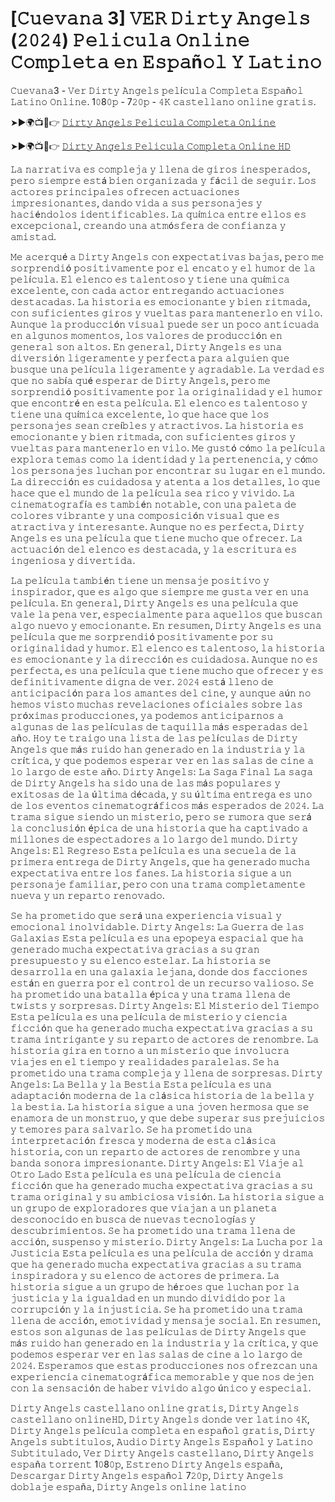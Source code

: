 # [𝙲𝚞𝚎𝚟𝚊𝚗𝚊 3] 𝚅𝙴𝚁 𝙳𝚒𝚛𝚝𝚢 𝙰𝚗𝚐𝚎𝚕𝚜 (𝟸𝟶𝟸𝟺) 𝙿𝚎𝚕𝚒𝚌𝚞𝚕𝚊 𝙾𝚗𝚕𝚒𝚗𝚎 𝙲𝚘𝚖𝚙𝚕𝚎𝚝𝚊 𝚎𝚗 𝙴𝚜𝚙𝚊ñ𝚘𝚕 𝚈 𝙻𝚊𝚝𝚒𝚗𝚘 

𝙲𝚞𝚎𝚟𝚊𝚗𝚊3 - 𝚅𝚎𝚛 𝙳𝚒𝚛𝚝𝚢 𝙰𝚗𝚐𝚎𝚕𝚜 𝚙𝚎𝚕í𝚌𝚞𝚕𝚊 𝙲𝚘𝚖𝚙𝚕𝚎𝚝𝚊 𝙴𝚜𝚙𝚊ñ𝚘𝚕 𝙻𝚊𝚝𝚒𝚗𝚘 𝙾𝚗𝚕𝚒𝚗𝚎. 1𝟶8𝟶𝚙 - 7𝟸𝟶𝚙 - 𝟺𝙺 𝚌𝚊𝚜𝚝𝚎𝚕𝚕𝚊𝚗𝚘 𝚘𝚗𝚕𝚒𝚗𝚎 𝚐𝚛𝚊𝚝𝚒𝚜​.

➤►🌍📺📱👉  [𝙳𝚒𝚛𝚝𝚢 𝙰𝚗𝚐𝚎𝚕𝚜 𝙿𝚎𝚕𝚒𝚌𝚞𝚕𝚊 𝙲𝚘𝚖𝚙𝚕𝚎𝚝𝚊 𝙾𝚗𝚕𝚒𝚗𝚎](https://tinyurl.com/3t2nvst4)

➤►🌍📺📱👉  [𝙳𝚒𝚛𝚝𝚢 𝙰𝚗𝚐𝚎𝚕𝚜 𝙿𝚎𝚕𝚒𝚌𝚞𝚕𝚊 𝙲𝚘𝚖𝚙𝚕𝚎𝚝𝚊 𝙾𝚗𝚕𝚒𝚗𝚎 𝙷𝙳](https://tinyurl.com/3t2nvst4)

𝙻𝚊 𝚗𝚊𝚛𝚛𝚊𝚝𝚒𝚟𝚊 𝚎𝚜 𝚌𝚘𝚖𝚙𝚕𝚎𝚓𝚊 𝚢 𝚕𝚕𝚎𝚗𝚊 𝚍𝚎 𝚐𝚒𝚛𝚘𝚜 𝚒𝚗𝚎𝚜𝚙𝚎𝚛𝚊𝚍𝚘𝚜, 𝚙𝚎𝚛𝚘 𝚜𝚒𝚎𝚖𝚙𝚛𝚎 𝚎𝚜𝚝á 𝚋𝚒𝚎𝚗 𝚘𝚛𝚐𝚊𝚗𝚒𝚣𝚊𝚍𝚊 𝚢 𝚏á𝚌𝚒𝚕 𝚍𝚎 𝚜𝚎𝚐𝚞𝚒𝚛. 𝙻𝚘𝚜 𝚊𝚌𝚝𝚘𝚛𝚎𝚜 𝚙𝚛𝚒𝚗𝚌𝚒𝚙𝚊𝚕𝚎𝚜 𝚘𝚏𝚛𝚎𝚌𝚎𝚗 𝚊𝚌𝚝𝚞𝚊𝚌𝚒𝚘𝚗𝚎𝚜 𝚒𝚖𝚙𝚛𝚎𝚜𝚒𝚘𝚗𝚊𝚗𝚝𝚎𝚜, 𝚍𝚊𝚗𝚍𝚘 𝚟𝚒𝚍𝚊 𝚊 𝚜𝚞𝚜 𝚙𝚎𝚛𝚜𝚘𝚗𝚊𝚓𝚎𝚜 𝚢 𝚑𝚊𝚌𝚒é𝚗𝚍𝚘𝚕𝚘𝚜 𝚒𝚍𝚎𝚗𝚝𝚒𝚏𝚒𝚌𝚊𝚋𝚕𝚎𝚜. 𝙻𝚊 𝚚𝚞í𝚖𝚒𝚌𝚊 𝚎𝚗𝚝𝚛𝚎 𝚎𝚕𝚕𝚘𝚜 𝚎𝚜 𝚎𝚡𝚌𝚎𝚙𝚌𝚒𝚘𝚗𝚊𝚕, 𝚌𝚛𝚎𝚊𝚗𝚍𝚘 𝚞𝚗𝚊 𝚊𝚝𝚖ó𝚜𝚏𝚎𝚛𝚊 𝚍𝚎 𝚌𝚘𝚗𝚏𝚒𝚊𝚗𝚣𝚊 𝚢 𝚊𝚖𝚒𝚜𝚝𝚊𝚍.

𝙼𝚎 𝚊𝚌𝚎𝚛𝚚𝚞é 𝚊 𝙳𝚒𝚛𝚝𝚢 𝙰𝚗𝚐𝚎𝚕𝚜 𝚌𝚘𝚗 𝚎𝚡𝚙𝚎𝚌𝚝𝚊𝚝𝚒𝚟𝚊𝚜 𝚋𝚊𝚓𝚊𝚜, 𝚙𝚎𝚛𝚘 𝚖𝚎 𝚜𝚘𝚛𝚙𝚛𝚎𝚗𝚍𝚒ó 𝚙𝚘𝚜𝚒𝚝𝚒𝚟𝚊𝚖𝚎𝚗𝚝𝚎 𝚙𝚘𝚛 𝚎𝚕 𝚎𝚗𝚌𝚊𝚝𝚘 𝚢 𝚎𝚕 𝚑𝚞𝚖𝚘𝚛 𝚍𝚎 𝚕𝚊 𝚙𝚎𝚕í𝚌𝚞𝚕𝚊. 𝙴𝚕 𝚎𝚕𝚎𝚗𝚌𝚘 𝚎𝚜 𝚝𝚊𝚕𝚎𝚗𝚝𝚘𝚜𝚘 𝚢 𝚝𝚒𝚎𝚗𝚎 𝚞𝚗𝚊 𝚚𝚞í𝚖𝚒𝚌𝚊 𝚎𝚡𝚌𝚎𝚕𝚎𝚗𝚝𝚎, 𝚌𝚘𝚗 𝚌𝚊𝚍𝚊 𝚊𝚌𝚝𝚘𝚛 𝚎𝚗𝚝𝚛𝚎𝚐𝚊𝚗𝚍𝚘 𝚊𝚌𝚝𝚞𝚊𝚌𝚒𝚘𝚗𝚎𝚜 𝚍𝚎𝚜𝚝𝚊𝚌𝚊𝚍𝚊𝚜. 𝙻𝚊 𝚑𝚒𝚜𝚝𝚘𝚛𝚒𝚊 𝚎𝚜 𝚎𝚖𝚘𝚌𝚒𝚘𝚗𝚊𝚗𝚝𝚎 𝚢 𝚋𝚒𝚎𝚗 𝚛𝚒𝚝𝚖𝚊𝚍𝚊, 𝚌𝚘𝚗 𝚜𝚞𝚏𝚒𝚌𝚒𝚎𝚗𝚝𝚎𝚜 𝚐𝚒𝚛𝚘𝚜 𝚢 𝚟𝚞𝚎𝚕𝚝𝚊𝚜 𝚙𝚊𝚛𝚊 𝚖𝚊𝚗𝚝𝚎𝚗𝚎𝚛𝚕𝚘 𝚎𝚗 𝚟𝚒𝚕𝚘. 𝙰𝚞𝚗𝚚𝚞𝚎 𝚕𝚊 𝚙𝚛𝚘𝚍𝚞𝚌𝚌𝚒ó𝚗 𝚟𝚒𝚜𝚞𝚊𝚕 𝚙𝚞𝚎𝚍𝚎 𝚜𝚎𝚛 𝚞𝚗 𝚙𝚘𝚌𝚘 𝚊𝚗𝚝𝚒𝚌𝚞𝚊𝚍𝚊 𝚎𝚗 𝚊𝚕𝚐𝚞𝚗𝚘𝚜 𝚖𝚘𝚖𝚎𝚗𝚝𝚘𝚜, 𝚕𝚘𝚜 𝚟𝚊𝚕𝚘𝚛𝚎𝚜 𝚍𝚎 𝚙𝚛𝚘𝚍𝚞𝚌𝚌𝚒ó𝚗 𝚎𝚗 𝚐𝚎𝚗𝚎𝚛𝚊𝚕 𝚜𝚘𝚗 𝚊𝚕𝚝𝚘𝚜. 𝙴𝚗 𝚐𝚎𝚗𝚎𝚛𝚊𝚕, 𝙳𝚒𝚛𝚝𝚢 𝙰𝚗𝚐𝚎𝚕𝚜 𝚎𝚜 𝚞𝚗𝚊 𝚍𝚒𝚟𝚎𝚛𝚜𝚒ó𝚗 𝚕𝚒𝚐𝚎𝚛𝚊𝚖𝚎𝚗𝚝𝚎 𝚢 𝚙𝚎𝚛𝚏𝚎𝚌𝚝𝚊 𝚙𝚊𝚛𝚊 𝚊𝚕𝚐𝚞𝚒𝚎𝚗 𝚚𝚞𝚎 𝚋𝚞𝚜𝚚𝚞𝚎 𝚞𝚗𝚊 𝚙𝚎𝚕í𝚌𝚞𝚕𝚊 𝚕𝚒𝚐𝚎𝚛𝚊𝚖𝚎𝚗𝚝𝚎 𝚢 𝚊𝚐𝚛𝚊𝚍𝚊𝚋𝚕𝚎. 𝙻𝚊 𝚟𝚎𝚛𝚍𝚊𝚍 𝚎𝚜 𝚚𝚞𝚎 𝚗𝚘 𝚜𝚊𝚋í𝚊 𝚚𝚞é 𝚎𝚜𝚙𝚎𝚛𝚊𝚛 𝚍𝚎 𝙳𝚒𝚛𝚝𝚢 𝙰𝚗𝚐𝚎𝚕𝚜, 𝚙𝚎𝚛𝚘 𝚖𝚎 𝚜𝚘𝚛𝚙𝚛𝚎𝚗𝚍𝚒ó 𝚙𝚘𝚜𝚒𝚝𝚒𝚟𝚊𝚖𝚎𝚗𝚝𝚎 𝚙𝚘𝚛 𝚕𝚊 𝚘𝚛𝚒𝚐𝚒𝚗𝚊𝚕𝚒𝚍𝚊𝚍 𝚢 𝚎𝚕 𝚑𝚞𝚖𝚘𝚛 𝚚𝚞𝚎 𝚎𝚗𝚌𝚘𝚗𝚝𝚛é 𝚎𝚗 𝚎𝚜𝚝𝚊 𝚙𝚎𝚕í𝚌𝚞𝚕𝚊. 𝙴𝚕 𝚎𝚕𝚎𝚗𝚌𝚘 𝚎𝚜 𝚝𝚊𝚕𝚎𝚗𝚝𝚘𝚜𝚘 𝚢 𝚝𝚒𝚎𝚗𝚎 𝚞𝚗𝚊 𝚚𝚞í𝚖𝚒𝚌𝚊 𝚎𝚡𝚌𝚎𝚕𝚎𝚗𝚝𝚎, 𝚕𝚘 𝚚𝚞𝚎 𝚑𝚊𝚌𝚎 𝚚𝚞𝚎 𝚕𝚘𝚜 𝚙𝚎𝚛𝚜𝚘𝚗𝚊𝚓𝚎𝚜 𝚜𝚎𝚊𝚗 𝚌𝚛𝚎í𝚋𝚕𝚎𝚜 𝚢 𝚊𝚝𝚛𝚊𝚌𝚝𝚒𝚟𝚘𝚜. 𝙻𝚊 𝚑𝚒𝚜𝚝𝚘𝚛𝚒𝚊 𝚎𝚜 𝚎𝚖𝚘𝚌𝚒𝚘𝚗𝚊𝚗𝚝𝚎 𝚢 𝚋𝚒𝚎𝚗 𝚛𝚒𝚝𝚖𝚊𝚍𝚊, 𝚌𝚘𝚗 𝚜𝚞𝚏𝚒𝚌𝚒𝚎𝚗𝚝𝚎𝚜 𝚐𝚒𝚛𝚘𝚜 𝚢 𝚟𝚞𝚎𝚕𝚝𝚊𝚜 𝚙𝚊𝚛𝚊 𝚖𝚊𝚗𝚝𝚎𝚗𝚎𝚛𝚕𝚘 𝚎𝚗 𝚟𝚒𝚕𝚘. 𝙼𝚎 𝚐𝚞𝚜𝚝ó 𝚌ó𝚖𝚘 𝚕𝚊 𝚙𝚎𝚕í𝚌𝚞𝚕𝚊 𝚎𝚡𝚙𝚕𝚘𝚛𝚊 𝚝𝚎𝚖𝚊𝚜 𝚌𝚘𝚖𝚘 𝚕𝚊 𝚒𝚍𝚎𝚗𝚝𝚒𝚍𝚊𝚍 𝚢 𝚕𝚊 𝚙𝚎𝚛𝚝𝚎𝚗𝚎𝚗𝚌𝚒𝚊, 𝚢 𝚌ó𝚖𝚘 𝚕𝚘𝚜 𝚙𝚎𝚛𝚜𝚘𝚗𝚊𝚓𝚎𝚜 𝚕𝚞𝚌𝚑𝚊𝚗 𝚙𝚘𝚛 𝚎𝚗𝚌𝚘𝚗𝚝𝚛𝚊𝚛 𝚜𝚞 𝚕𝚞𝚐𝚊𝚛 𝚎𝚗 𝚎𝚕 𝚖𝚞𝚗𝚍𝚘. 𝙻𝚊 𝚍𝚒𝚛𝚎𝚌𝚌𝚒ó𝚗 𝚎𝚜 𝚌𝚞𝚒𝚍𝚊𝚍𝚘𝚜𝚊 𝚢 𝚊𝚝𝚎𝚗𝚝𝚊 𝚊 𝚕𝚘𝚜 𝚍𝚎𝚝𝚊𝚕𝚕𝚎𝚜, 𝚕𝚘 𝚚𝚞𝚎 𝚑𝚊𝚌𝚎 𝚚𝚞𝚎 𝚎𝚕 𝚖𝚞𝚗𝚍𝚘 𝚍𝚎 𝚕𝚊 𝚙𝚎𝚕í𝚌𝚞𝚕𝚊 𝚜𝚎𝚊 𝚛𝚒𝚌𝚘 𝚢 𝚟𝚒𝚟𝚒𝚍𝚘. 𝙻𝚊 𝚌𝚒𝚗𝚎𝚖𝚊𝚝𝚘𝚐𝚛𝚊𝚏í𝚊 𝚎𝚜 𝚝𝚊𝚖𝚋𝚒é𝚗 𝚗𝚘𝚝𝚊𝚋𝚕𝚎, 𝚌𝚘𝚗 𝚞𝚗𝚊 𝚙𝚊𝚕𝚎𝚝𝚊 𝚍𝚎 𝚌𝚘𝚕𝚘𝚛𝚎𝚜 𝚟𝚒𝚋𝚛𝚊𝚗𝚝𝚎 𝚢 𝚞𝚗𝚊 𝚌𝚘𝚖𝚙𝚘𝚜𝚒𝚌𝚒ó𝚗 𝚟𝚒𝚜𝚞𝚊𝚕 𝚚𝚞𝚎 𝚎𝚜 𝚊𝚝𝚛𝚊𝚌𝚝𝚒𝚟𝚊 𝚢 𝚒𝚗𝚝𝚎𝚛𝚎𝚜𝚊𝚗𝚝𝚎. 𝙰𝚞𝚗𝚚𝚞𝚎 𝚗𝚘 𝚎𝚜 𝚙𝚎𝚛𝚏𝚎𝚌𝚝𝚊, 𝙳𝚒𝚛𝚝𝚢 𝙰𝚗𝚐𝚎𝚕𝚜 𝚎𝚜 𝚞𝚗𝚊 𝚙𝚎𝚕í𝚌𝚞𝚕𝚊 𝚚𝚞𝚎 𝚝𝚒𝚎𝚗𝚎 𝚖𝚞𝚌𝚑𝚘 𝚚𝚞𝚎 𝚘𝚏𝚛𝚎𝚌𝚎𝚛. 𝙻𝚊 𝚊𝚌𝚝𝚞𝚊𝚌𝚒ó𝚗 𝚍𝚎𝚕 𝚎𝚕𝚎𝚗𝚌𝚘 𝚎𝚜 𝚍𝚎𝚜𝚝𝚊𝚌𝚊𝚍𝚊, 𝚢 𝚕𝚊 𝚎𝚜𝚌𝚛𝚒𝚝𝚞𝚛𝚊 𝚎𝚜 𝚒𝚗𝚐𝚎𝚗𝚒𝚘𝚜𝚊 𝚢 𝚍𝚒𝚟𝚎𝚛𝚝𝚒𝚍𝚊. 

𝙻𝚊 𝚙𝚎𝚕í𝚌𝚞𝚕𝚊 𝚝𝚊𝚖𝚋𝚒é𝚗 𝚝𝚒𝚎𝚗𝚎 𝚞𝚗 𝚖𝚎𝚗𝚜𝚊𝚓𝚎 𝚙𝚘𝚜𝚒𝚝𝚒𝚟𝚘 𝚢 𝚒𝚗𝚜𝚙𝚒𝚛𝚊𝚍𝚘𝚛, 𝚚𝚞𝚎 𝚎𝚜 𝚊𝚕𝚐𝚘 𝚚𝚞𝚎 𝚜𝚒𝚎𝚖𝚙𝚛𝚎 𝚖𝚎 𝚐𝚞𝚜𝚝𝚊 𝚟𝚎𝚛 𝚎𝚗 𝚞𝚗𝚊 𝚙𝚎𝚕í𝚌𝚞𝚕𝚊. 𝙴𝚗 𝚐𝚎𝚗𝚎𝚛𝚊𝚕, 𝙳𝚒𝚛𝚝𝚢 𝙰𝚗𝚐𝚎𝚕𝚜 𝚎𝚜 𝚞𝚗𝚊 𝚙𝚎𝚕í𝚌𝚞𝚕𝚊 𝚚𝚞𝚎 𝚟𝚊𝚕𝚎 𝚕𝚊 𝚙𝚎𝚗𝚊 𝚟𝚎𝚛, 𝚎𝚜𝚙𝚎𝚌𝚒𝚊𝚕𝚖𝚎𝚗𝚝𝚎 𝚙𝚊𝚛𝚊 𝚊𝚚𝚞𝚎𝚕𝚕𝚘𝚜 𝚚𝚞𝚎 𝚋𝚞𝚜𝚌𝚊𝚗 𝚊𝚕𝚐𝚘 𝚗𝚞𝚎𝚟𝚘 𝚢 𝚎𝚖𝚘𝚌𝚒𝚘𝚗𝚊𝚗𝚝𝚎. 𝙴𝚗 𝚛𝚎𝚜𝚞𝚖𝚎𝚗, 𝙳𝚒𝚛𝚝𝚢 𝙰𝚗𝚐𝚎𝚕𝚜 𝚎𝚜 𝚞𝚗𝚊 𝚙𝚎𝚕í𝚌𝚞𝚕𝚊 𝚚𝚞𝚎 𝚖𝚎 𝚜𝚘𝚛𝚙𝚛𝚎𝚗𝚍𝚒ó 𝚙𝚘𝚜𝚒𝚝𝚒𝚟𝚊𝚖𝚎𝚗𝚝𝚎 𝚙𝚘𝚛 𝚜𝚞 𝚘𝚛𝚒𝚐𝚒𝚗𝚊𝚕𝚒𝚍𝚊𝚍 𝚢 𝚑𝚞𝚖𝚘𝚛. 𝙴𝚕 𝚎𝚕𝚎𝚗𝚌𝚘 𝚎𝚜 𝚝𝚊𝚕𝚎𝚗𝚝𝚘𝚜𝚘, 𝚕𝚊 𝚑𝚒𝚜𝚝𝚘𝚛𝚒𝚊 𝚎𝚜 𝚎𝚖𝚘𝚌𝚒𝚘𝚗𝚊𝚗𝚝𝚎 𝚢 𝚕𝚊 𝚍𝚒𝚛𝚎𝚌𝚌𝚒ó𝚗 𝚎𝚜 𝚌𝚞𝚒𝚍𝚊𝚍𝚘𝚜𝚊. 𝙰𝚞𝚗𝚚𝚞𝚎 𝚗𝚘 𝚎𝚜 𝚙𝚎𝚛𝚏𝚎𝚌𝚝𝚊, 𝚎𝚜 𝚞𝚗𝚊 𝚙𝚎𝚕í𝚌𝚞𝚕𝚊 𝚚𝚞𝚎 𝚝𝚒𝚎𝚗𝚎 𝚖𝚞𝚌𝚑𝚘 𝚚𝚞𝚎 𝚘𝚏𝚛𝚎𝚌𝚎𝚛 𝚢 𝚎𝚜 𝚍𝚎𝚏𝚒𝚗𝚒𝚝𝚒𝚟𝚊𝚖𝚎𝚗𝚝𝚎 𝚍𝚒𝚐𝚗𝚊 𝚍𝚎 𝚟𝚎𝚛. 𝟸𝟶𝟸𝟺 𝚎𝚜𝚝á 𝚕𝚕𝚎𝚗𝚘 𝚍𝚎 𝚊𝚗𝚝𝚒𝚌𝚒𝚙𝚊𝚌𝚒ó𝚗 𝚙𝚊𝚛𝚊 𝚕𝚘𝚜 𝚊𝚖𝚊𝚗𝚝𝚎𝚜 𝚍𝚎𝚕 𝚌𝚒𝚗𝚎, 𝚢 𝚊𝚞𝚗𝚚𝚞𝚎 𝚊ú𝚗 𝚗𝚘 𝚑𝚎𝚖𝚘𝚜 𝚟𝚒𝚜𝚝𝚘 𝚖𝚞𝚌𝚑𝚊𝚜 𝚛𝚎𝚟𝚎𝚕𝚊𝚌𝚒𝚘𝚗𝚎𝚜 𝚘𝚏𝚒𝚌𝚒𝚊𝚕𝚎𝚜 𝚜𝚘𝚋𝚛𝚎 𝚕𝚊𝚜 𝚙𝚛ó𝚡𝚒𝚖𝚊𝚜 𝚙𝚛𝚘𝚍𝚞𝚌𝚌𝚒𝚘𝚗𝚎𝚜, 𝚢𝚊 𝚙𝚘𝚍𝚎𝚖𝚘𝚜 𝚊𝚗𝚝𝚒𝚌𝚒𝚙𝚊𝚛𝚗𝚘𝚜 𝚊 𝚊𝚕𝚐𝚞𝚗𝚊𝚜 𝚍𝚎 𝚕𝚊𝚜 𝚙𝚎𝚕í𝚌𝚞𝚕𝚊𝚜 𝚍𝚎 𝚝𝚊𝚚𝚞𝚒𝚕𝚕𝚊 𝚖á𝚜 𝚎𝚜𝚙𝚎𝚛𝚊𝚍𝚊𝚜 𝚍𝚎𝚕 𝚊ñ𝚘. 𝙷𝚘𝚢 𝚝𝚎 𝚝𝚛𝚊𝚒𝚐𝚘 𝚞𝚗𝚊 𝚕𝚒𝚜𝚝𝚊 𝚍𝚎 𝚕𝚊𝚜 𝚙𝚎𝚕í𝚌𝚞𝚕𝚊𝚜 𝚍𝚎 𝙳𝚒𝚛𝚝𝚢 𝙰𝚗𝚐𝚎𝚕𝚜 𝚚𝚞𝚎 𝚖á𝚜 𝚛𝚞𝚒𝚍𝚘 𝚑𝚊𝚗 𝚐𝚎𝚗𝚎𝚛𝚊𝚍𝚘 𝚎𝚗 𝚕𝚊 𝚒𝚗𝚍𝚞𝚜𝚝𝚛𝚒𝚊 𝚢 𝚕𝚊 𝚌𝚛í𝚝𝚒𝚌𝚊, 𝚢 𝚚𝚞𝚎 𝚙𝚘𝚍𝚎𝚖𝚘𝚜 𝚎𝚜𝚙𝚎𝚛𝚊𝚛 𝚟𝚎𝚛 𝚎𝚗 𝚕𝚊𝚜 𝚜𝚊𝚕𝚊𝚜 𝚍𝚎 𝚌𝚒𝚗𝚎 𝚊 𝚕𝚘 𝚕𝚊𝚛𝚐𝚘 𝚍𝚎 𝚎𝚜𝚝𝚎 𝚊ñ𝚘. 𝙳𝚒𝚛𝚝𝚢 𝙰𝚗𝚐𝚎𝚕𝚜: 𝙻𝚊 𝚂𝚊𝚐𝚊 𝙵𝚒𝚗𝚊𝚕 𝙻𝚊 𝚜𝚊𝚐𝚊 𝚍𝚎 𝙳𝚒𝚛𝚝𝚢 𝙰𝚗𝚐𝚎𝚕𝚜 𝚑𝚊 𝚜𝚒𝚍𝚘 𝚞𝚗𝚊 𝚍𝚎 𝚕𝚊𝚜 𝚖á𝚜 𝚙𝚘𝚙𝚞𝚕𝚊𝚛𝚎𝚜 𝚢 𝚎𝚡𝚒𝚝𝚘𝚜𝚊𝚜 𝚍𝚎 𝚕𝚊 ú𝚕𝚝𝚒𝚖𝚊 𝚍é𝚌𝚊𝚍𝚊, 𝚢 𝚜𝚞 ú𝚕𝚝𝚒𝚖𝚊 𝚎𝚗𝚝𝚛𝚎𝚐𝚊 𝚎𝚜 𝚞𝚗𝚘 𝚍𝚎 𝚕𝚘𝚜 𝚎𝚟𝚎𝚗𝚝𝚘𝚜 𝚌𝚒𝚗𝚎𝚖𝚊𝚝𝚘𝚐𝚛á𝚏𝚒𝚌𝚘𝚜 𝚖á𝚜 𝚎𝚜𝚙𝚎𝚛𝚊𝚍𝚘𝚜 𝚍𝚎 𝟸𝟶𝟸𝟺. 𝙻𝚊 𝚝𝚛𝚊𝚖𝚊 𝚜𝚒𝚐𝚞𝚎 𝚜𝚒𝚎𝚗𝚍𝚘 𝚞𝚗 𝚖𝚒𝚜𝚝𝚎𝚛𝚒𝚘, 𝚙𝚎𝚛𝚘 𝚜𝚎 𝚛𝚞𝚖𝚘𝚛𝚊 𝚚𝚞𝚎 𝚜𝚎𝚛á 𝚕𝚊 𝚌𝚘𝚗𝚌𝚕𝚞𝚜𝚒ó𝚗 é𝚙𝚒𝚌𝚊 𝚍𝚎 𝚞𝚗𝚊 𝚑𝚒𝚜𝚝𝚘𝚛𝚒𝚊 𝚚𝚞𝚎 𝚑𝚊 𝚌𝚊𝚙𝚝𝚒𝚟𝚊𝚍𝚘 𝚊 𝚖𝚒𝚕𝚕𝚘𝚗𝚎𝚜 𝚍𝚎 𝚎𝚜𝚙𝚎𝚌𝚝𝚊𝚍𝚘𝚛𝚎𝚜 𝚊 𝚕𝚘 𝚕𝚊𝚛𝚐𝚘 𝚍𝚎𝚕 𝚖𝚞𝚗𝚍𝚘. 𝙳𝚒𝚛𝚝𝚢 𝙰𝚗𝚐𝚎𝚕𝚜: 𝙴𝚕 𝚁𝚎𝚐𝚛𝚎𝚜𝚘 𝙴𝚜𝚝𝚊 𝚙𝚎𝚕í𝚌𝚞𝚕𝚊 𝚎𝚜 𝚞𝚗𝚊 𝚜𝚎𝚌𝚞𝚎𝚕𝚊 𝚍𝚎 𝚕𝚊 𝚙𝚛𝚒𝚖𝚎𝚛𝚊 𝚎𝚗𝚝𝚛𝚎𝚐𝚊 𝚍𝚎 𝙳𝚒𝚛𝚝𝚢 𝙰𝚗𝚐𝚎𝚕𝚜, 𝚚𝚞𝚎 𝚑𝚊 𝚐𝚎𝚗𝚎𝚛𝚊𝚍𝚘 𝚖𝚞𝚌𝚑𝚊 𝚎𝚡𝚙𝚎𝚌𝚝𝚊𝚝𝚒𝚟𝚊 𝚎𝚗𝚝𝚛𝚎 𝚕𝚘𝚜 𝚏𝚊𝚗𝚎𝚜. 𝙻𝚊 𝚑𝚒𝚜𝚝𝚘𝚛𝚒𝚊 𝚜𝚒𝚐𝚞𝚎 𝚊 𝚞𝚗 𝚙𝚎𝚛𝚜𝚘𝚗𝚊𝚓𝚎 𝚏𝚊𝚖𝚒𝚕𝚒𝚊𝚛, 𝚙𝚎𝚛𝚘 𝚌𝚘𝚗 𝚞𝚗𝚊 𝚝𝚛𝚊𝚖𝚊 𝚌𝚘𝚖𝚙𝚕𝚎𝚝𝚊𝚖𝚎𝚗𝚝𝚎 𝚗𝚞𝚎𝚟𝚊 𝚢 𝚞𝚗 𝚛𝚎𝚙𝚊𝚛𝚝𝚘 𝚛𝚎𝚗𝚘𝚟𝚊𝚍𝚘. 

𝚂𝚎 𝚑𝚊 𝚙𝚛𝚘𝚖𝚎𝚝𝚒𝚍𝚘 𝚚𝚞𝚎 𝚜𝚎𝚛á 𝚞𝚗𝚊 𝚎𝚡𝚙𝚎𝚛𝚒𝚎𝚗𝚌𝚒𝚊 𝚟𝚒𝚜𝚞𝚊𝚕 𝚢 𝚎𝚖𝚘𝚌𝚒𝚘𝚗𝚊𝚕 𝚒𝚗𝚘𝚕𝚟𝚒𝚍𝚊𝚋𝚕𝚎. 𝙳𝚒𝚛𝚝𝚢 𝙰𝚗𝚐𝚎𝚕𝚜: 𝙻𝚊 𝙶𝚞𝚎𝚛𝚛𝚊 𝚍𝚎 𝚕𝚊𝚜 𝙶𝚊𝚕𝚊𝚡𝚒𝚊𝚜 𝙴𝚜𝚝𝚊 𝚙𝚎𝚕í𝚌𝚞𝚕𝚊 𝚎𝚜 𝚞𝚗𝚊 𝚎𝚙𝚘𝚙𝚎𝚢𝚊 𝚎𝚜𝚙𝚊𝚌𝚒𝚊𝚕 𝚚𝚞𝚎 𝚑𝚊 𝚐𝚎𝚗𝚎𝚛𝚊𝚍𝚘 𝚖𝚞𝚌𝚑𝚊 𝚎𝚡𝚙𝚎𝚌𝚝𝚊𝚝𝚒𝚟𝚊 𝚐𝚛𝚊𝚌𝚒𝚊𝚜 𝚊 𝚜𝚞 𝚐𝚛𝚊𝚗 𝚙𝚛𝚎𝚜𝚞𝚙𝚞𝚎𝚜𝚝𝚘 𝚢 𝚜𝚞 𝚎𝚕𝚎𝚗𝚌𝚘 𝚎𝚜𝚝𝚎𝚕𝚊𝚛. 𝙻𝚊 𝚑𝚒𝚜𝚝𝚘𝚛𝚒𝚊 𝚜𝚎 𝚍𝚎𝚜𝚊𝚛𝚛𝚘𝚕𝚕𝚊 𝚎𝚗 𝚞𝚗𝚊 𝚐𝚊𝚕𝚊𝚡𝚒𝚊 𝚕𝚎𝚓𝚊𝚗𝚊, 𝚍𝚘𝚗𝚍𝚎 𝚍𝚘𝚜 𝚏𝚊𝚌𝚌𝚒𝚘𝚗𝚎𝚜 𝚎𝚜𝚝á𝚗 𝚎𝚗 𝚐𝚞𝚎𝚛𝚛𝚊 𝚙𝚘𝚛 𝚎𝚕 𝚌𝚘𝚗𝚝𝚛𝚘𝚕 𝚍𝚎 𝚞𝚗 𝚛𝚎𝚌𝚞𝚛𝚜𝚘 𝚟𝚊𝚕𝚒𝚘𝚜𝚘. 𝚂𝚎 𝚑𝚊 𝚙𝚛𝚘𝚖𝚎𝚝𝚒𝚍𝚘 𝚞𝚗𝚊 𝚋𝚊𝚝𝚊𝚕𝚕𝚊 é𝚙𝚒𝚌𝚊 𝚢 𝚞𝚗𝚊 𝚝𝚛𝚊𝚖𝚊 𝚕𝚕𝚎𝚗𝚊 𝚍𝚎 𝚝𝚠𝚒𝚜𝚝𝚜 𝚢 𝚜𝚘𝚛𝚙𝚛𝚎𝚜𝚊𝚜. 𝙳𝚒𝚛𝚝𝚢 𝙰𝚗𝚐𝚎𝚕𝚜: 𝙴𝚕 𝙼𝚒𝚜𝚝𝚎𝚛𝚒𝚘 𝚍𝚎𝚕 𝚃𝚒𝚎𝚖𝚙𝚘 𝙴𝚜𝚝𝚊 𝚙𝚎𝚕í𝚌𝚞𝚕𝚊 𝚎𝚜 𝚞𝚗𝚊 𝚙𝚎𝚕í𝚌𝚞𝚕𝚊 𝚍𝚎 𝚖𝚒𝚜𝚝𝚎𝚛𝚒𝚘 𝚢 𝚌𝚒𝚎𝚗𝚌𝚒𝚊 𝚏𝚒𝚌𝚌𝚒ó𝚗 𝚚𝚞𝚎 𝚑𝚊 𝚐𝚎𝚗𝚎𝚛𝚊𝚍𝚘 𝚖𝚞𝚌𝚑𝚊 𝚎𝚡𝚙𝚎𝚌𝚝𝚊𝚝𝚒𝚟𝚊 𝚐𝚛𝚊𝚌𝚒𝚊𝚜 𝚊 𝚜𝚞 𝚝𝚛𝚊𝚖𝚊 𝚒𝚗𝚝𝚛𝚒𝚐𝚊𝚗𝚝𝚎 𝚢 𝚜𝚞 𝚛𝚎𝚙𝚊𝚛𝚝𝚘 𝚍𝚎 𝚊𝚌𝚝𝚘𝚛𝚎𝚜 𝚍𝚎 𝚛𝚎𝚗𝚘𝚖𝚋𝚛𝚎. 𝙻𝚊 𝚑𝚒𝚜𝚝𝚘𝚛𝚒𝚊 𝚐𝚒𝚛𝚊 𝚎𝚗 𝚝𝚘𝚛𝚗𝚘 𝚊 𝚞𝚗 𝚖𝚒𝚜𝚝𝚎𝚛𝚒𝚘 𝚚𝚞𝚎 𝚒𝚗𝚟𝚘𝚕𝚞𝚌𝚛𝚊 𝚟𝚒𝚊𝚓𝚎𝚜 𝚎𝚗 𝚎𝚕 𝚝𝚒𝚎𝚖𝚙𝚘 𝚢 𝚛𝚎𝚊𝚕𝚒𝚍𝚊𝚍𝚎𝚜 𝚙𝚊𝚛𝚊𝚕𝚎𝚕𝚊𝚜. 𝚂𝚎 𝚑𝚊 𝚙𝚛𝚘𝚖𝚎𝚝𝚒𝚍𝚘 𝚞𝚗𝚊 𝚝𝚛𝚊𝚖𝚊 𝚌𝚘𝚖𝚙𝚕𝚎𝚓𝚊 𝚢 𝚕𝚕𝚎𝚗𝚊 𝚍𝚎 𝚜𝚘𝚛𝚙𝚛𝚎𝚜𝚊𝚜. 𝙳𝚒𝚛𝚝𝚢 𝙰𝚗𝚐𝚎𝚕𝚜: 𝙻𝚊 𝙱𝚎𝚕𝚕𝚊 𝚢 𝚕𝚊 𝙱𝚎𝚜𝚝𝚒𝚊 𝙴𝚜𝚝𝚊 𝚙𝚎𝚕í𝚌𝚞𝚕𝚊 𝚎𝚜 𝚞𝚗𝚊 𝚊𝚍𝚊𝚙𝚝𝚊𝚌𝚒ó𝚗 𝚖𝚘𝚍𝚎𝚛𝚗𝚊 𝚍𝚎 𝚕𝚊 𝚌𝚕á𝚜𝚒𝚌𝚊 𝚑𝚒𝚜𝚝𝚘𝚛𝚒𝚊 𝚍𝚎 𝚕𝚊 𝚋𝚎𝚕𝚕𝚊 𝚢 𝚕𝚊 𝚋𝚎𝚜𝚝𝚒𝚊. 𝙻𝚊 𝚑𝚒𝚜𝚝𝚘𝚛𝚒𝚊 𝚜𝚒𝚐𝚞𝚎 𝚊 𝚞𝚗𝚊 𝚓𝚘𝚟𝚎𝚗 𝚑𝚎𝚛𝚖𝚘𝚜𝚊 𝚚𝚞𝚎 𝚜𝚎 𝚎𝚗𝚊𝚖𝚘𝚛𝚊 𝚍𝚎 𝚞𝚗 𝚖𝚘𝚗𝚜𝚝𝚛𝚞𝚘, 𝚢 𝚚𝚞𝚎 𝚍𝚎𝚋𝚎 𝚜𝚞𝚙𝚎𝚛𝚊𝚛 𝚜𝚞𝚜 𝚙𝚛𝚎𝚓𝚞𝚒𝚌𝚒𝚘𝚜 𝚢 𝚝𝚎𝚖𝚘𝚛𝚎𝚜 𝚙𝚊𝚛𝚊 𝚜𝚊𝚕𝚟𝚊𝚛𝚕𝚘. 𝚂𝚎 𝚑𝚊 𝚙𝚛𝚘𝚖𝚎𝚝𝚒𝚍𝚘 𝚞𝚗𝚊 𝚒𝚗𝚝𝚎𝚛𝚙𝚛𝚎𝚝𝚊𝚌𝚒ó𝚗 𝚏𝚛𝚎𝚜𝚌𝚊 𝚢 𝚖𝚘𝚍𝚎𝚛𝚗𝚊 𝚍𝚎 𝚎𝚜𝚝𝚊 𝚌𝚕á𝚜𝚒𝚌𝚊 𝚑𝚒𝚜𝚝𝚘𝚛𝚒𝚊, 𝚌𝚘𝚗 𝚞𝚗 𝚛𝚎𝚙𝚊𝚛𝚝𝚘 𝚍𝚎 𝚊𝚌𝚝𝚘𝚛𝚎𝚜 𝚍𝚎 𝚛𝚎𝚗𝚘𝚖𝚋𝚛𝚎 𝚢 𝚞𝚗𝚊 𝚋𝚊𝚗𝚍𝚊 𝚜𝚘𝚗𝚘𝚛𝚊 𝚒𝚖𝚙𝚛𝚎𝚜𝚒𝚘𝚗𝚊𝚗𝚝𝚎.  𝙳𝚒𝚛𝚝𝚢 𝙰𝚗𝚐𝚎𝚕𝚜: 𝙴𝚕 𝚅𝚒𝚊𝚓𝚎 𝚊𝚕 𝙾𝚝𝚛𝚘 𝙻𝚊𝚍𝚘 𝙴𝚜𝚝𝚊 𝚙𝚎𝚕í𝚌𝚞𝚕𝚊 𝚎𝚜 𝚞𝚗𝚊 𝚙𝚎𝚕í𝚌𝚞𝚕𝚊 𝚍𝚎 𝚌𝚒𝚎𝚗𝚌𝚒𝚊 𝚏𝚒𝚌𝚌𝚒ó𝚗 𝚚𝚞𝚎 𝚑𝚊 𝚐𝚎𝚗𝚎𝚛𝚊𝚍𝚘 𝚖𝚞𝚌𝚑𝚊 𝚎𝚡𝚙𝚎𝚌𝚝𝚊𝚝𝚒𝚟𝚊 𝚐𝚛𝚊𝚌𝚒𝚊𝚜 𝚊 𝚜𝚞 𝚝𝚛𝚊𝚖𝚊 𝚘𝚛𝚒𝚐𝚒𝚗𝚊𝚕 𝚢 𝚜𝚞 𝚊𝚖𝚋𝚒𝚌𝚒𝚘𝚜𝚊 𝚟𝚒𝚜𝚒ó𝚗. 𝙻𝚊 𝚑𝚒𝚜𝚝𝚘𝚛𝚒𝚊 𝚜𝚒𝚐𝚞𝚎 𝚊 𝚞𝚗 𝚐𝚛𝚞𝚙𝚘 𝚍𝚎 𝚎𝚡𝚙𝚕𝚘𝚛𝚊𝚍𝚘𝚛𝚎𝚜 𝚚𝚞𝚎 𝚟𝚒𝚊𝚓𝚊𝚗 𝚊 𝚞𝚗 𝚙𝚕𝚊𝚗𝚎𝚝𝚊 𝚍𝚎𝚜𝚌𝚘𝚗𝚘𝚌𝚒𝚍𝚘 𝚎𝚗 𝚋𝚞𝚜𝚌𝚊 𝚍𝚎 𝚗𝚞𝚎𝚟𝚊𝚜 𝚝𝚎𝚌𝚗𝚘𝚕𝚘𝚐í𝚊𝚜 𝚢 𝚍𝚎𝚜𝚌𝚞𝚋𝚛𝚒𝚖𝚒𝚎𝚗𝚝𝚘𝚜. 𝚂𝚎 𝚑𝚊 𝚙𝚛𝚘𝚖𝚎𝚝𝚒𝚍𝚘 𝚞𝚗𝚊 𝚝𝚛𝚊𝚖𝚊 𝚕𝚕𝚎𝚗𝚊 𝚍𝚎 𝚊𝚌𝚌𝚒ó𝚗, 𝚜𝚞𝚜𝚙𝚎𝚗𝚜𝚘 𝚢 𝚖𝚒𝚜𝚝𝚎𝚛𝚒𝚘. 𝙳𝚒𝚛𝚝𝚢 𝙰𝚗𝚐𝚎𝚕𝚜: 𝙻𝚊 𝙻𝚞𝚌𝚑𝚊 𝚙𝚘𝚛 𝚕𝚊 𝙹𝚞𝚜𝚝𝚒𝚌𝚒𝚊 𝙴𝚜𝚝𝚊 𝚙𝚎𝚕í𝚌𝚞𝚕𝚊 𝚎𝚜 𝚞𝚗𝚊 𝚙𝚎𝚕í𝚌𝚞𝚕𝚊 𝚍𝚎 𝚊𝚌𝚌𝚒ó𝚗 𝚢 𝚍𝚛𝚊𝚖𝚊 𝚚𝚞𝚎 𝚑𝚊 𝚐𝚎𝚗𝚎𝚛𝚊𝚍𝚘 𝚖𝚞𝚌𝚑𝚊 𝚎𝚡𝚙𝚎𝚌𝚝𝚊𝚝𝚒𝚟𝚊 𝚐𝚛𝚊𝚌𝚒𝚊𝚜 𝚊 𝚜𝚞 𝚝𝚛𝚊𝚖𝚊 𝚒𝚗𝚜𝚙𝚒𝚛𝚊𝚍𝚘𝚛𝚊 𝚢 𝚜𝚞 𝚎𝚕𝚎𝚗𝚌𝚘 𝚍𝚎 𝚊𝚌𝚝𝚘𝚛𝚎𝚜 𝚍𝚎 𝚙𝚛𝚒𝚖𝚎𝚛𝚊. 𝙻𝚊 𝚑𝚒𝚜𝚝𝚘𝚛𝚒𝚊 𝚜𝚒𝚐𝚞𝚎 𝚊 𝚞𝚗 𝚐𝚛𝚞𝚙𝚘 𝚍𝚎 𝚑é𝚛𝚘𝚎𝚜 𝚚𝚞𝚎 𝚕𝚞𝚌𝚑𝚊𝚗 𝚙𝚘𝚛 𝚕𝚊 𝚓𝚞𝚜𝚝𝚒𝚌𝚒𝚊 𝚢 𝚕𝚊 𝚒𝚐𝚞𝚊𝚕𝚍𝚊𝚍 𝚎𝚗 𝚞𝚗 𝚖𝚞𝚗𝚍𝚘 𝚍𝚒𝚟𝚒𝚍𝚒𝚍𝚘 𝚙𝚘𝚛 𝚕𝚊 𝚌𝚘𝚛𝚛𝚞𝚙𝚌𝚒ó𝚗 𝚢 𝚕𝚊 𝚒𝚗𝚓𝚞𝚜𝚝𝚒𝚌𝚒𝚊. 𝚂𝚎 𝚑𝚊 𝚙𝚛𝚘𝚖𝚎𝚝𝚒𝚍𝚘 𝚞𝚗𝚊 𝚝𝚛𝚊𝚖𝚊 𝚕𝚕𝚎𝚗𝚊 𝚍𝚎 𝚊𝚌𝚌𝚒ó𝚗, 𝚎𝚖𝚘𝚝𝚒𝚟𝚒𝚍𝚊𝚍 𝚢 𝚖𝚎𝚗𝚜𝚊𝚓𝚎 𝚜𝚘𝚌𝚒𝚊𝚕. 𝙴𝚗 𝚛𝚎𝚜𝚞𝚖𝚎𝚗, 𝚎𝚜𝚝𝚘𝚜 𝚜𝚘𝚗 𝚊𝚕𝚐𝚞𝚗𝚊𝚜 𝚍𝚎 𝚕𝚊𝚜 𝚙𝚎𝚕í𝚌𝚞𝚕𝚊𝚜 𝚍𝚎 𝙳𝚒𝚛𝚝𝚢 𝙰𝚗𝚐𝚎𝚕𝚜 𝚚𝚞𝚎 𝚖á𝚜 𝚛𝚞𝚒𝚍𝚘 𝚑𝚊𝚗 𝚐𝚎𝚗𝚎𝚛𝚊𝚍𝚘 𝚎𝚗 𝚕𝚊 𝚒𝚗𝚍𝚞𝚜𝚝𝚛𝚒𝚊 𝚢 𝚕𝚊 𝚌𝚛í𝚝𝚒𝚌𝚊, 𝚢 𝚚𝚞𝚎 𝚙𝚘𝚍𝚎𝚖𝚘𝚜 𝚎𝚜𝚙𝚎𝚛𝚊𝚛 𝚟𝚎𝚛 𝚎𝚗 𝚕𝚊𝚜 𝚜𝚊𝚕𝚊𝚜 𝚍𝚎 𝚌𝚒𝚗𝚎 𝚊 𝚕𝚘 𝚕𝚊𝚛𝚐𝚘 𝚍𝚎 𝟸𝟶𝟸𝟺. 𝙴𝚜𝚙𝚎𝚛𝚊𝚖𝚘𝚜 𝚚𝚞𝚎 𝚎𝚜𝚝𝚊𝚜 𝚙𝚛𝚘𝚍𝚞𝚌𝚌𝚒𝚘𝚗𝚎𝚜 𝚗𝚘𝚜 𝚘𝚏𝚛𝚎𝚣𝚌𝚊𝚗 𝚞𝚗𝚊 𝚎𝚡𝚙𝚎𝚛𝚒𝚎𝚗𝚌𝚒𝚊 𝚌𝚒𝚗𝚎𝚖𝚊𝚝𝚘𝚐𝚛á𝚏𝚒𝚌𝚊 𝚖𝚎𝚖𝚘𝚛𝚊𝚋𝚕𝚎 𝚢 𝚚𝚞𝚎 𝚗𝚘𝚜 𝚍𝚎𝚓𝚎𝚗 𝚌𝚘𝚗 𝚕𝚊 𝚜𝚎𝚗𝚜𝚊𝚌𝚒ó𝚗 𝚍𝚎 𝚑𝚊𝚋𝚎𝚛 𝚟𝚒𝚟𝚒𝚍𝚘 𝚊𝚕𝚐𝚘 ú𝚗𝚒𝚌𝚘 𝚢 𝚎𝚜𝚙𝚎𝚌𝚒𝚊𝚕. 

𝙳𝚒𝚛𝚝𝚢 𝙰𝚗𝚐𝚎𝚕𝚜 𝚌𝚊𝚜𝚝𝚎𝚕𝚕𝚊𝚗𝚘 𝚘𝚗𝚕𝚒𝚗𝚎 𝚐𝚛𝚊𝚝𝚒𝚜​, 𝙳𝚒𝚛𝚝𝚢 𝙰𝚗𝚐𝚎𝚕𝚜 𝚌𝚊𝚜𝚝𝚎𝚕𝚕𝚊𝚗𝚘 𝚘𝚗𝚕𝚒𝚗𝚎​ 𝙷𝙳, 𝙳𝚒𝚛𝚝𝚢 𝙰𝚗𝚐𝚎𝚕𝚜 𝚍𝚘𝚗𝚍𝚎 𝚟𝚎𝚛​ 𝚕𝚊𝚝𝚒𝚗𝚘 𝟺𝙺, 𝙳𝚒𝚛𝚝𝚢 𝙰𝚗𝚐𝚎𝚕𝚜 𝚙𝚎𝚕í𝚌𝚞𝚕𝚊 𝚌𝚘𝚖𝚙𝚕𝚎𝚝𝚊 𝚎𝚗 𝚎𝚜𝚙𝚊ñ𝚘𝚕 𝚐𝚛𝚊𝚝𝚒𝚜​, 𝙳𝚒𝚛𝚝𝚢 𝙰𝚗𝚐𝚎𝚕𝚜 𝚜𝚞𝚋𝚝𝚒𝚝𝚞𝚕𝚘𝚜​, 𝙰𝚞𝚍𝚒𝚘 𝙳𝚒𝚛𝚝𝚢 𝙰𝚗𝚐𝚎𝚕𝚜 𝙴𝚜𝚙𝚊ñ𝚘𝚕 𝚢 𝙻𝚊𝚝𝚒𝚗𝚘 𝚂𝚞𝚋𝚝𝚒𝚝𝚞𝚕𝚊𝚍𝚘, 𝚅𝚎𝚛 𝙳𝚒𝚛𝚝𝚢 𝙰𝚗𝚐𝚎𝚕𝚜 𝚌𝚊𝚜𝚝𝚎𝚕𝚕𝚊𝚗𝚘​, 𝙳𝚒𝚛𝚝𝚢 𝙰𝚗𝚐𝚎𝚕𝚜 𝚎𝚜𝚙𝚊ñ𝚊 𝚝𝚘𝚛𝚛𝚎𝚗𝚝​ 1𝟶8𝟶𝚙, 𝙴𝚜𝚝𝚛𝚎𝚗𝚘 𝙳𝚒𝚛𝚝𝚢 𝙰𝚗𝚐𝚎𝚕𝚜 𝚎𝚜𝚙𝚊ñ𝚊​, 𝙳𝚎𝚜𝚌𝚊𝚛𝚐𝚊𝚛 𝙳𝚒𝚛𝚝𝚢 𝙰𝚗𝚐𝚎𝚕𝚜 𝚎𝚜𝚙𝚊ñ𝚘𝚕​ 7𝟸𝟶𝚙, 𝙳𝚒𝚛𝚝𝚢 𝙰𝚗𝚐𝚎𝚕𝚜 𝚍𝚘𝚋𝚕𝚊𝚓𝚎 𝚎𝚜𝚙𝚊ñ𝚊​, 𝙳𝚒𝚛𝚝𝚢 𝙰𝚗𝚐𝚎𝚕𝚜 𝚘𝚗𝚕𝚒𝚗𝚎 𝚕𝚊𝚝𝚒𝚗𝚘​
